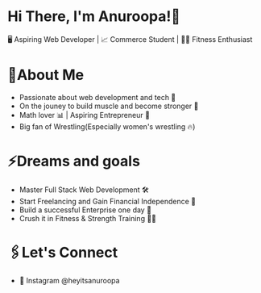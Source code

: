 # **Hi There, I'm Anuroopa!👋**

🖥 Aspiring Web Developer | 📈 Commerce Student | 🏋️‍♀️ Fitness Enthusiast

# **🌟About Me**
- Passionate about web development and tech 🚀
- On the jouney to build muscle and become stronger 💪
- Math lover 📊 | Aspiring Entrepreneur 💼
- Big fan of Wrestling(Especially women's wrestling 🔥)

# **⚡Dreams and goals** 
- Master Full Stack Web Development 🛠
- Start Freelancing and Gain Financial Independence 💸
- Build a successful Enterprise one day 🏢
- Crush it in Fitness & Strength Training 🤸‍♀️

# **🖇Let's Connect**
- 📸 Instagram @heyitsanuroopa
